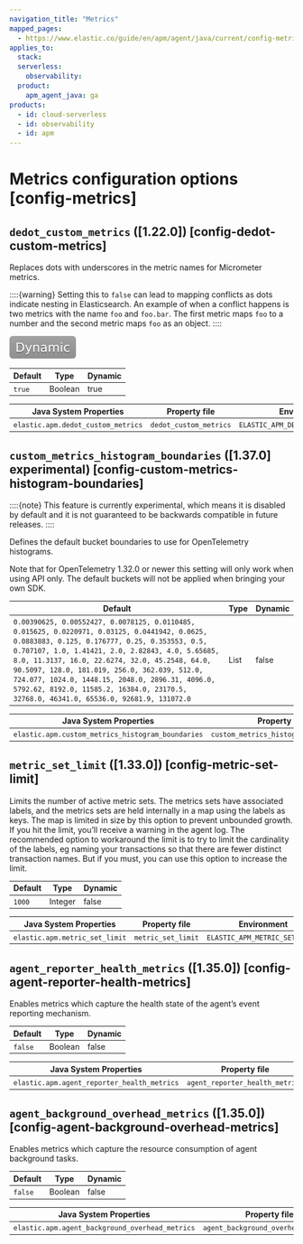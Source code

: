 ```yaml
---
navigation_title: "Metrics"
mapped_pages:
  - https://www.elastic.co/guide/en/apm/agent/java/current/config-metrics.html
applies_to:
  stack:
  serverless:
    observability:
  product:
    apm_agent_java: ga
products:
  - id: cloud-serverless
  - id: observability
  - id: apm
---
```


# Metrics configuration options [config-metrics]



## `dedot_custom_metrics` ([1.22.0]) [config-dedot-custom-metrics]

Replaces dots with underscores in the metric names for Micrometer metrics.

::::{warning}
Setting this to `false` can lead to mapping conflicts as dots indicate nesting in Elasticsearch. An example of when a conflict happens is two metrics with the name `foo` and `foo.bar`. The first metric maps `foo` to a number and the second metric maps `foo` as an object.
::::


[![dynamic config](images/dynamic-config.svg "") ](/reference/configuration.md#configuration-dynamic)

| Default | Type | Dynamic |
| --- | --- | --- |
| `true` | Boolean | true |

| Java System Properties | Property file | Environment |
| --- | --- | --- |
| `elastic.apm.dedot_custom_metrics` | `dedot_custom_metrics` | `ELASTIC_APM_DEDOT_CUSTOM_METRICS` |


## `custom_metrics_histogram_boundaries` ([1.37.0] experimental) [config-custom-metrics-histogram-boundaries]

::::{note}
This feature is currently experimental, which means it is disabled by default and it is not guaranteed to be backwards compatible in future releases.
::::


Defines the default bucket boundaries to use for OpenTelemetry histograms.

Note that for OpenTelemetry 1.32.0 or newer this setting will only work when using API only. The default buckets will not be applied when bringing your own SDK.

| Default | Type | Dynamic |
| --- | --- | --- |
| `0.00390625, 0.00552427, 0.0078125, 0.0110485, 0.015625, 0.0220971, 0.03125, 0.0441942, 0.0625, 0.0883883, 0.125, 0.176777, 0.25, 0.353553, 0.5, 0.707107, 1.0, 1.41421, 2.0, 2.82843, 4.0, 5.65685, 8.0, 11.3137, 16.0, 22.6274, 32.0, 45.2548, 64.0, 90.5097, 128.0, 181.019, 256.0, 362.039, 512.0, 724.077, 1024.0, 1448.15, 2048.0, 2896.31, 4096.0, 5792.62, 8192.0, 11585.2, 16384.0, 23170.5, 32768.0, 46341.0, 65536.0, 92681.9, 131072.0` | List | false |

| Java System Properties | Property file | Environment |
| --- | --- | --- |
| `elastic.apm.custom_metrics_histogram_boundaries` | `custom_metrics_histogram_boundaries` | `ELASTIC_APM_CUSTOM_METRICS_HISTOGRAM_BOUNDARIES` |


## `metric_set_limit` ([1.33.0]) [config-metric-set-limit]

Limits the number of active metric sets. The metrics sets have associated labels, and the metrics sets are held internally in a map using the labels as keys. The map is limited in size by this option to prevent unbounded growth. If you hit the limit, you’ll receive a warning in the agent log. The recommended option to workaround the limit is to try to limit the cardinality of the labels, eg naming your transactions so that there are fewer distinct transaction names. But if you must, you can use this option to increase the limit.

| Default | Type | Dynamic |
| --- | --- | --- |
| `1000` | Integer | false |

| Java System Properties | Property file | Environment |
| --- | --- | --- |
| `elastic.apm.metric_set_limit` | `metric_set_limit` | `ELASTIC_APM_METRIC_SET_LIMIT` |


## `agent_reporter_health_metrics` ([1.35.0]) [config-agent-reporter-health-metrics]

Enables metrics which capture the health state of the agent’s event reporting mechanism.

| Default | Type | Dynamic |
| --- | --- | --- |
| `false` | Boolean | false |

| Java System Properties | Property file | Environment |
| --- | --- | --- |
| `elastic.apm.agent_reporter_health_metrics` | `agent_reporter_health_metrics` | `ELASTIC_APM_AGENT_REPORTER_HEALTH_METRICS` |


## `agent_background_overhead_metrics` ([1.35.0]) [config-agent-background-overhead-metrics]

Enables metrics which capture the resource consumption of agent background tasks.

| Default | Type | Dynamic |
| --- | --- | --- |
| `false` | Boolean | false |

| Java System Properties | Property file | Environment |
| --- | --- | --- |
| `elastic.apm.agent_background_overhead_metrics` | `agent_background_overhead_metrics` | `ELASTIC_APM_AGENT_BACKGROUND_OVERHEAD_METRICS` |

